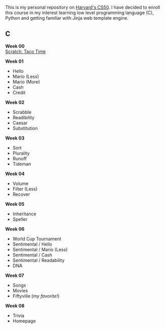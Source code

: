 This is my personal repository on <a href="https://pll.harvard.edu/course/cs50-introduction-computer-science?delta=0">Harvard's CS50</a>. I have decided to enroll this course in my interest learning low level programming language (C), Python and getting familiar with Jinja web template engine.

<h2>C</h2>

<strong>Week 00</strong><br />
<a href="week_00/Taco_Time.sb3">Scratch: Taco Time</a>

<strong>Week 01</strong><br />

- Hello
- Mario (Less)
- Mario (More)
- Cash
- Credit

<strong>Week 02</strong><br />

- Scrabble
- Readibility
- Caesar
- Substitution

<strong>Week 03</strong><br />

- Sort
- Plurality
- Runoff
- Tideman

<strong>Week 04</strong><br />

- Volume
- Filter (Less)
- Recover

<strong>Week 05</strong><br />

- Inheritance
- Speller

<strong>Week 06</strong><br />

- World Cup Tournament
- Sentimental / Hello
- Sentimental / Mario (Less)
- Sentimental / Cash
- Sentimental / Readability
- DNA

<strong>Week 07</strong><br />

- Songs
- Movies
- Fiftyville (_my favorite!_)

<strong>Week 08</strong><br />

- Trivia
- Homepage
